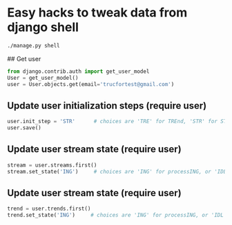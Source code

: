 Easy hacks to tweak data from django shell
========================

```bash
./manage.py shell
```

## Get user

```python
from django.contrib.auth import get_user_model
User = get_user_model()
user = User.objects.get(email='trucfortest@gmail.com')
```

## Update user initialization steps (require user)


```python
user.init_step = 'STR'      # choices are 'TRE' for TREnd, 'STR' for STReam, 'LIB' for LIBrary, 'IDL' for IDLe
user.save()
```

## Update user stream state (require user)


```python
stream = user.streams.first()
stream.set_state('ING')     # choices are 'ING' for processING, or 'IDL' for IDLe
```

## Update user stream state (require user)


```python
trend = user.trends.first()
trend.set_state('ING')     # choices are 'ING' for processING, or 'IDL' for IDLe
```